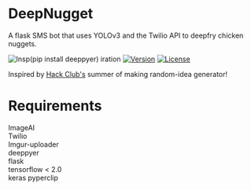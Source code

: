 # DeepNugget
A flask SMS bot that uses YOLOv3 and the Twilio API to deepfry chicken nuggets.

![Insp(pip install deeppyer)  iration](https://i.imgur.com/VhqnbbY.png)
[![Version](https://poser.pugx.org/balrok/web_video/version)](//packagist.org/packages/balrok/web_video)
[![License](https://poser.pugx.org/ali-irawan/xtra/license.svg)](https://poser.pugx.org/ali-irawan/xtra/license.svg)

Inspired by [Hack Club's](https://hackclub.com/) summer of making random-idea generator! 

# Requirements 

ImageAI  
Twilio  
Imgur-uploader  
deeppyer  
flask  
tensorflow < 2.0  
keras 
pyperclip
